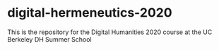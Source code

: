 # digital-hermeneutics-2020
 This is the repository for the Digital Humanities 2020 course at the UC Berkeley DH Summer School
